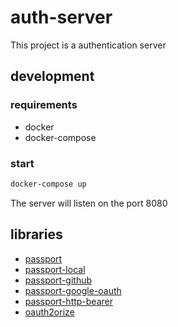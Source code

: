 # auth-server

This project is a authentication server

## development

### requirements

- docker
- docker-compose

### start

```sh
docker-compose up
```

The server will listen on the port 8080

## libraries

- [passport](http://www.passportjs.org/docs/configure/)
- [passport-local](https://github.com/jaredhanson/passport-local)
- [passport-github](https://github.com/jaredhanson/passport-github)
- [passport-google-oauth](https://github.com/jaredhanson/passport-google-oauth)
- [passport-http-bearer](https://github.com/jaredhanson/passport-http-bearer)
- [oauth2orize](https://github.com/jaredhanson/oauth2orize)
